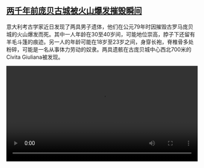 <!--1606132450000-->
[两千年前庞贝古城被火山爆发摧毁瞬间](https://www.dw.com/zh/%E4%B8%A4%E5%8D%83%E5%B9%B4%E5%89%8D%E5%BA%9E%E8%B4%9D%E5%8F%A4%E5%9F%8E%E8%A2%AB%E7%81%AB%E5%B1%B1%E7%88%86%E5%8F%91%E6%91%A7%E6%AF%81%E7%9E%AC%E9%97%B4/a-55699227)
------

<p>意大利考古学家近日发现了两具男子遗体，他们在公元79年时因摧毁古罗马庞贝城的火山爆发而死。其中一人年龄在30至40岁间，可能地位崇高，脖子下还留有羊毛斗篷的痕迹。另一人的年龄可能在18岁至23岁之间，身穿长袍，脊椎骨多处粉碎，可能是一名从事体力劳动的奴隶。两具遗骸在古庞贝城中心西北700米的Civita Giuliana被发现。</small></p><video src="https://tvdownloaddw-a.akamaihd.net/dwtv_video/flv/vdt_zh/2020/bchi201123_001_e99d4pompeii_1123_sd_sor.mp4" controls style="width:100%"></video>
